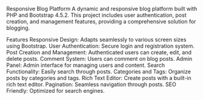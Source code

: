 Responsive Blog Platform
A dynamic and responsive blog platform built with PHP and Bootstrap 4.5.2. This project includes user authentication, post creation, and management features, providing a comprehensive solution for blogging.

Features
Responsive Design: Adapts seamlessly to various screen sizes using Bootstrap.
User Authentication: Secure login and registration system.
Post Creation and Management: Authenticated users can create, edit, and delete posts.
Comment System: Users can comment on blog posts.
Admin Panel: Admin interface for managing users and content.
Search Functionality: Easily search through posts.
Categories and Tags: Organize posts by categories and tags.
Rich Text Editor: Create posts with a built-in rich text editor.
Pagination: Seamless navigation through posts.
SEO Friendly: Optimized for search engines.
